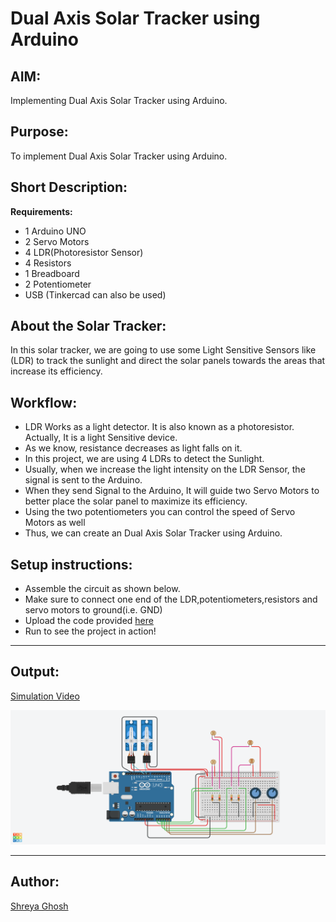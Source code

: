# Dual Axis Solar Tracker using Arduino

## AIM:

Implementing Dual Axis Solar Tracker using Arduino.

## Purpose:

To implement Dual Axis Solar Tracker using Arduino.

## Short Description:

**Requirements:**

- 1 Arduino UNO
- 2 Servo Motors
- 4 LDR(Photoresistor Sensor)
- 4 Resistors
- 1 Breadboard
- 2 Potentiometer
- USB
  (Tinkercad can also be used)

## About the Solar Tracker:

In this solar tracker, we are going to use some Light Sensitive Sensors like (LDR) to track the sunlight and direct the solar panels towards the areas that increase its efficiency.

## Workflow:

- LDR Works as a light detector. It is also known as a photoresistor. Actually, It is a light Sensitive device.
- As we know, resistance decreases as light falls on it.
- In this project, we are using 4 LDRs to detect the Sunlight.
- Usually, when we increase the light intensity on the LDR Sensor, the signal is sent to the Arduino.
- When they send Signal to the Arduino, It will guide two Servo Motors to better place the solar panel to maximize its efficiency.
- Using the two potentiometers you can control the speed of Servo Motors as well
- Thus, we can create an Dual Axis Solar Tracker using Arduino.

## Setup instructions:

- Assemble the circuit as shown below.
- Make sure to connect one end of the LDR,potentiometers,resistors and servo motors to ground(i.e. GND)
- Upload the code provided [here](./dual_axis_solar_tracker.ino)
- Run to see the project in action!

---

## Output:

[Simulation Video](https://github.com/shreya024/IoT-Spot/blob/main/Minor%20Scripts/Arduino/Dual%20Axis%20Solar%20Tracker/Images/dual_axis_solar_tracker.mp4)

![Tinkercad Circuit](./Images/dual_axis_solar_tracker.png)

---

## Author:

[Shreya Ghosh](https://github.com/shreya024)
